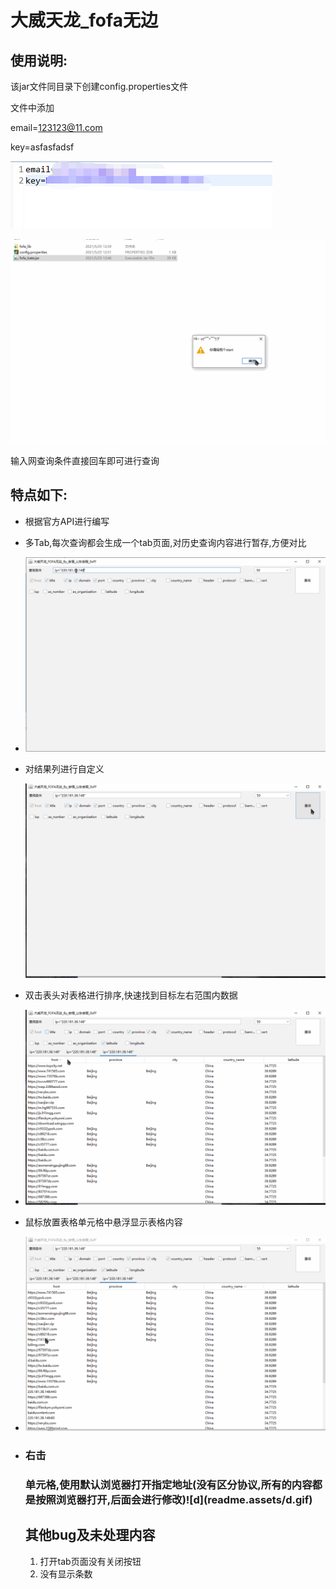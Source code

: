 # 大威天龙_fofa无边

## 使用说明:

该jar文件同目录下创建config.properties文件

文件中添加

email=123123@11.com

key=asfasfadsf

![1621873707887](readme.assets/1621873707887.png)



![h](readme.assets/h.gif)

输入网查询条件直接回车即可进行查询



## 特点如下:



* 根据官方API进行编写

* 多Tab,每次查询都会生成一个tab页面,对历史查询内容进行暂存,方便对比

* ![e](readme.assets/e.gif)

* 对结果列进行自定义

  ![a](readme.assets/a-1621873484844.gif)

* 双击表头对表格进行排序,快速找到目标左右范围内数据

* ![b](readme.assets/b.gif)

* 鼠标放置表格单元格中悬浮显示表格内容

* ![c](readme.assets/c.gif)

* <h3>右击<h3>单元格,使用默认浏览器打开指定地址(没有区分协议,所有的内容都是按照浏览器打开,后面会进行修改)![d](readme.assets/d.gif)

  ## 其他bug及未处理内容

  1. 打开tab页面没有关闭按钮
  2. 没有显示条数




